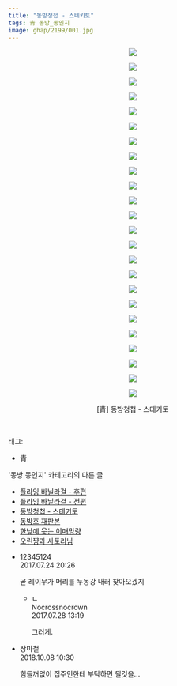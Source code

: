 ```yaml
---
title: "동방청첩 - 스테키토"
tags: 青 동방_동인지
image: ghap/2199/001.jpg
---
```

<div class="article">
<p style="text-align: center; clear: none; float: none;"><img src="{{ site.nasurl }}/ghap/2199/001.jpg"/></p>
<p style="text-align: center; clear: none; float: none;"><img src="{{ site.nasurl }}/ghap/2199/002.jpg"/></p>
<p style="text-align: center; clear: none; float: none;"><img src="{{ site.nasurl }}/ghap/2199/003.jpg"/></p>
<p style="text-align: center; clear: none; float: none;"><img src="{{ site.nasurl }}/ghap/2199/004.jpg"/></p>
<p style="text-align: center; clear: none; float: none;"><img src="{{ site.nasurl }}/ghap/2199/005.jpg"/></p>
<p style="text-align: center; clear: none; float: none;"><img src="{{ site.nasurl }}/ghap/2199/006.jpg"/></p>
<p style="text-align: center; clear: none; float: none;"><img src="{{ site.nasurl }}/ghap/2199/007.jpg"/></p>
<p style="text-align: center; clear: none; float: none;"><img src="{{ site.nasurl }}/ghap/2199/008.jpg"/></p>
<p style="text-align: center; clear: none; float: none;"><img src="{{ site.nasurl }}/ghap/2199/009.jpg"/></p>
<p style="text-align: center; clear: none; float: none;"><img src="{{ site.nasurl }}/ghap/2199/010.jpg"/></p>
<p style="text-align: center; clear: none; float: none;"><img src="{{ site.nasurl }}/ghap/2199/011.jpg"/></p>
<p style="text-align: center; clear: none; float: none;"><img src="{{ site.nasurl }}/ghap/2199/012.jpg"/></p>
<p style="text-align: center; clear: none; float: none;"><img src="{{ site.nasurl }}/ghap/2199/013.jpg"/></p>
<p style="text-align: center; clear: none; float: none;"><img src="{{ site.nasurl }}/ghap/2199/014.jpg"/></p>
<p style="text-align: center; clear: none; float: none;"><img src="{{ site.nasurl }}/ghap/2199/015.jpg"/></p>
<p style="text-align: center; clear: none; float: none;"><img src="{{ site.nasurl }}/ghap/2199/016.jpg"/></p>
<p style="text-align: center; clear: none; float: none;"><img src="{{ site.nasurl }}/ghap/2199/017.jpg"/></p>
<p style="text-align: center; clear: none; float: none;"><img src="{{ site.nasurl }}/ghap/2199/018.jpg"/></p>
<p style="text-align: center; clear: none; float: none;"><img src="{{ site.nasurl }}/ghap/2199/019.jpg"/></p>
<p style="text-align: center; clear: none; float: none;"><img src="{{ site.nasurl }}/ghap/2199/020.jpg"/></p>
<p style="text-align: center; clear: none; float: none;"><img src="{{ site.nasurl }}/ghap/2199/021.jpg"/></p>
<p style="text-align: center; clear: none; float: none;"><img src="{{ site.nasurl }}/ghap/2199/022.jpg"/></p>
<p style="text-align: center; clear: none; float: none;"><img src="{{ site.nasurl }}/ghap/2199/023.jpg"/></p>
<p style="text-align: center; clear: none; float: none;"><img src="{{ site.nasurl }}/ghap/2199/024.jpg"/></p>
<p style="text-align: center; clear: none; float: none;">[青] 동방청첩 - 스테키토</p>
<p><br/></p>
</div><div class="tagTrail">
<p>태그: </p>
<ul>
<li>青</li>
</ul>
</div><div class="another">
<p>'동방 동인지' 카테고리의 다른 글</p>
<ul>
<li><a href="/2016-09-18-ghap_2202">플라잉 바닐라걸 - 후편</a></li>
<li><a href="/2016-09-18-ghap_2201">플라잉 바닐라걸 - 전편</a></li>
<li><a href="/2016-09-18-ghap_2199">동방청첩 - 스테키토</a></li>
<li><a href="/2016-09-18-ghap_2196">동방호 재판본</a></li>
<li><a href="/2016-09-17-ghap_2195">한낮에 웃는 이매망량</a></li>
<li><a href="/2016-09-17-ghap_2194">오린쨩과 사토리님</a></li>
</ul>
</div><div class="cb_module cb_fluid">
<div class="cb_wrt cb_profile">
<div class="comment">
<ul>
<li class="cb_thumb_off" id="comment15043323">
<div class="cb_comment_area">
<div class="cb_info_area">
<div class="cb_section">
<span class="cb_nick_name">12345124</span>
</div>
<div class="cb_section">
<span class="cb_date">2017.07.24 20:26 </span>
</div>
</div>
<div class="cb_dsc_comment">
<p class="cb_dsc">
											곧 레이무가 머리를 두동강 내러 찾아오겠지
										</p>
</div>
<ul>
<li class="cb_thumb_off" id="comment15046264">
<span class="cb_bu_subnode">ㄴ</span>
<div class="cb_comment_area">
<div class="cb_info_area">
<div class="cb_section">
<span class="cb_nick_name">Nocrossnocrown</span>
</div>
<div class="cb_section">
<span class="cb_date">2017.07.28 13:19 </span>
</div>
</div>
<div class="cb_dsc_comment">
<p class="cb_dsc">
																그러게.
															</p>
</div>
</div>
</li>
</ul>
</div></li>
<li class="cb_thumb_off" id="comment15348248">
<div class="cb_comment_area">
<div class="cb_info_area">
<div class="cb_section">
<span class="cb_nick_name">장마철</span>
</div>
<div class="cb_section">
<span class="cb_date">2018.10.08 10:30 </span>
</div>
</div>
<div class="cb_dsc_comment">
<p class="cb_dsc">
											힘들꺼없이 집주인한테 부탁하면 될것을...
										</p>
</div>
</div></li>
</ul>
</div>
</div><!-- commentList close -->
</div>